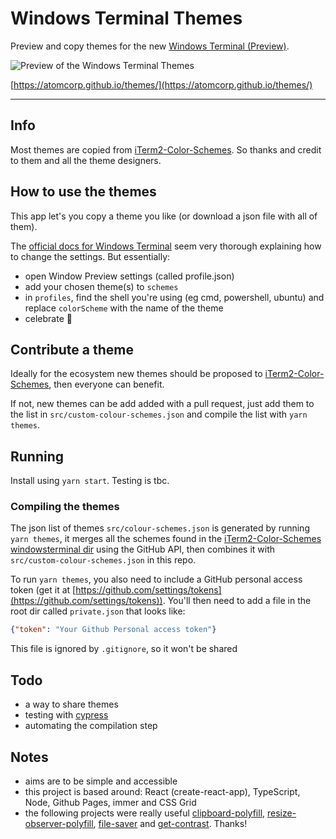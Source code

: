 # Windows Terminal Themes

Preview and copy themes for the new [Windows Terminal (Preview)](https://github.com/microsoft/terminal).

![Preview of the Windows Terminal Themes](https://github.com/atomcorp/themes/raw/master/public/preview.png)

[https://atomcorp.github.io/themes/](https://atomcorp.github.io/themes/)

---

## Info

Most themes are copied from [iTerm2-Color-Schemes](https://github.com/mbadolato/iTerm2-Color-Schemes). So thanks and credit to them and all the theme designers.

## How to use the themes

This app let's you copy a theme you like (or download a json file with all of them). 

The [official docs for Windows Terminal](https://github.com/microsoft/terminal/blob/master/doc/user-docs/UsingJsonSettings.md) seem very thorough explaining how to change the settings. But essentially:
- open Window Preview settings (called profile.json)
- add your chosen theme(s) to `schemes`
- in `profiles`, find the shell you're using (eg cmd, powershell, ubuntu) and replace `colorScheme` with the name of the theme
- celebrate 🥳

## Contribute a theme

Ideally for the ecosystem new themes should be proposed to [iTerm2-Color-Schemes](https://github.com/mbadolato/iTerm2-Color-Schemes), then everyone can benefit. 

If not, new themes can be add added with a pull request, just add them to the list in `src/custom-colour-schemes.json` and compile the list with `yarn themes`.

## Running

Install using `yarn start`. Testing is tbc.

### Compiling the themes 

The json list of themes `src/colour-schemes.json` is generated by running `yarn themes`, it merges all the schemes found in the [iTerm2-Color-Schemes windowsterminal dir](https://github.com/mbadolato/iTerm2-Color-Schemes/tree/master/windowsterminal) using the GitHub API, then combines it with `src/custom-colour-schemes.json` in this repo.

To run `yarn themes`, you also need to include a GitHub personal access token (get it at [https://github.com/settings/tokens](https://github.com/settings/tokens)). You'll then need to add a file in the root dir called `private.json` that looks like: 

```json
{"token": "Your Github Personal access token"}
```

This file is ignored by `.gitignore`, so it won't be shared

## Todo

- a way to share themes
- testing with [cypress](https://www.cypress.io/)
- automating the compilation step

## Notes

- aims are to be simple and accessible
- this project is based around: React (create-react-app), TypeScript, Node, Github Pages, immer and CSS Grid
- the following projects were really useful [clipboard-polyfill](https://github.com/lgarron/clipboard-polyfill), [resize-observer-polyfill](https://github.com/que-etc/resize-observer-polyfill), [file-saver](https://github.com/eligrey/FileSaver.js) and [get-contrast](https://github.com/johno/get-contrast). Thanks!
